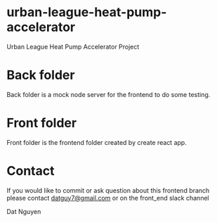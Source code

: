 # urban-league-heat-pump-accelerator
Urban League Heat Pump Accelerator Project

# Back folder
Back folder is a mock node server for the frontend to do some testing.

# Front folder 
Front folder is the frontend folder created by create react app.

# Contact
If you would like to commit or ask question about this frontend branch 
please contact datguy7@gmail.com or on the front_end slack channel

Dat Nguyen
